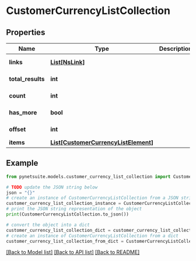 # CustomerCurrencyListCollection


## Properties

Name | Type | Description | Notes
------------ | ------------- | ------------- | -------------
**links** | [**List[NsLink]**](NsLink.md) |  | [optional] [readonly] 
**total_results** | **int** |  | [optional] [readonly] 
**count** | **int** |  | [optional] [readonly] 
**has_more** | **bool** |  | [optional] [readonly] 
**offset** | **int** |  | [optional] [readonly] 
**items** | [**List[CustomerCurrencyListElement]**](CustomerCurrencyListElement.md) |  | [optional] 

## Example

```python
from pynetsuite.models.customer_currency_list_collection import CustomerCurrencyListCollection

# TODO update the JSON string below
json = "{}"
# create an instance of CustomerCurrencyListCollection from a JSON string
customer_currency_list_collection_instance = CustomerCurrencyListCollection.from_json(json)
# print the JSON string representation of the object
print(CustomerCurrencyListCollection.to_json())

# convert the object into a dict
customer_currency_list_collection_dict = customer_currency_list_collection_instance.to_dict()
# create an instance of CustomerCurrencyListCollection from a dict
customer_currency_list_collection_from_dict = CustomerCurrencyListCollection.from_dict(customer_currency_list_collection_dict)
```
[[Back to Model list]](../README.md#documentation-for-models) [[Back to API list]](../README.md#documentation-for-api-endpoints) [[Back to README]](../README.md)


